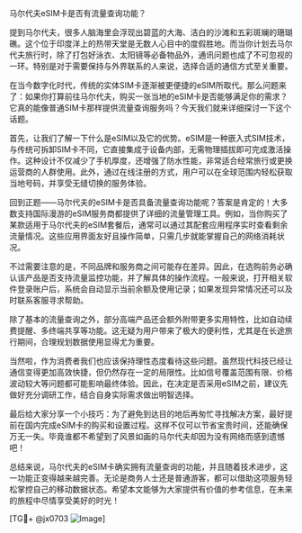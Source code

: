 马尔代夫eSIM卡是否有流量查询功能？

提到马尔代夫，很多人脑海里会浮现出碧蓝的大海、洁白的沙滩和五彩斑斓的珊瑚礁。这个位于印度洋上的热带天堂是无数人心目中的度假胜地。而当你计划去马尔代夫旅行时，除了打包好泳衣、太阳镜等必备物品外，通讯问题也成了不可忽视的一环。特别是对于需要保持与外界联系的人来说，选择合适的通信方式至关重要。

在当今数字化时代，传统的实体SIM卡逐渐被更便捷的eSIM所取代。那么问题来了：如果你打算前往马尔代夫，购买一张当地的eSIM卡是否能够满足你的需求？它真的能像普通SIM卡那样提供流量查询服务吗？今天我们就来详细探讨一下这个话题。

首先，让我们了解一下什么是eSIM以及它的优势。eSIM是一种嵌入式SIM技术，与传统可拆卸SIM卡不同，它直接集成于设备内部，无需物理插拔即可完成激活操作。这种设计不仅减少了手机厚度，还增强了防水性能，非常适合经常旅行或更换运营商的人群使用。此外，通过在线注册的方式，用户可以在全球范围内轻松获取当地号码，并享受无缝切换的服务体验。

回到正题——马尔代夫的eSIM卡是否具备流量查询功能呢？答案是肯定的！大多数支持国际漫游的eSIM服务商都提供了详细的流量管理工具。例如，当你购买了某款适用于马尔代夫的eSIM套餐后，通常可以通过其配套应用程序实时查看剩余流量情况。这些应用界面友好且操作简单，只需几步就能掌握自己的网络消耗状况。

不过需要注意的是，不同品牌和服务商之间可能存在差异。因此，在选购前务必确认该产品是否支持流量监控功能，并了解具体的操作流程。一般来说，打开相关软件登录账户后，系统会自动显示当前余额及使用记录；如果发现异常情况还可以及时联系客服寻求帮助。

除了基本的流量查询之外，部分高端产品还会额外附带更多实用特性，比如自动续费提醒、多终端共享等功能。这无疑为用户带来了极大的便利性，尤其是在长途旅行期间，合理规划数据使用显得尤为重要。

当然啦，作为消费者我们也应该保持理性态度看待这些问题。虽然现代科技已经让通信变得更加高效快捷，但仍然存在一定的局限性。比如信号覆盖范围有限、价格波动较大等问题都可能影响最终体验。因此，在决定是否采用eSIM之前，建议先做好充分调研工作，结合自身实际需求做出明智选择。

最后给大家分享一个小技巧：为了避免到达目的地后再匆忙寻找解决方案，最好提前在国内完成eSIM卡的购买和设置过程。这样不仅可以节省宝贵时间，还能确保万无一失。毕竟谁都不希望到了风景如画的马尔代夫却因为没有网络而感到遗憾吧！

总结来说，马尔代夫的eSIM卡确实拥有流量查询的功能，并且随着技术进步，这一功能正变得越来越完善。无论是商务人士还是普通游客，都可以借助这项服务轻松掌控自己的移动数据状态。希望本文能够为大家提供有价值的参考信息，在未来的旅程中尽情享受美好的时光！

[TG💪+ @jx0703 ![Image](https://github.com/user-attachments/assets/dbca1d08-cadb-493c-b0ec-ad6f7a83f270)]